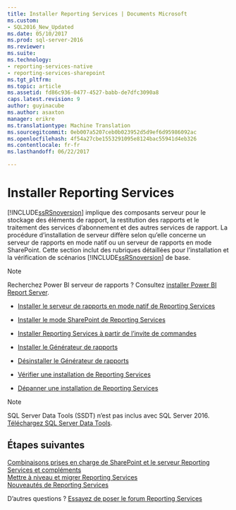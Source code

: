 ```yaml
---
title: Installer Reporting Services | Documents Microsoft
ms.custom:
- SQL2016_New_Updated
ms.date: 05/10/2017
ms.prod: sql-server-2016
ms.reviewer: 
ms.suite: 
ms.technology:
- reporting-services-native
- reporting-services-sharepoint
ms.tgt_pltfrm: 
ms.topic: article
ms.assetid: fd86c936-0477-4527-babb-de7dfc3090a8
caps.latest.revision: 9
author: guyinacube
ms.author: asaxton
manager: erikre
ms.translationtype: Machine Translation
ms.sourcegitcommit: 0eb007a5207ceb0b023952d5d9ef6d95986092ac
ms.openlocfilehash: 4f54a27cbe1553291095e8124bac55941d4eb326
ms.contentlocale: fr-fr
ms.lasthandoff: 06/22/2017

---
```

# <a name="install-reporting-services"></a>Installer Reporting Services

[!INCLUDE[ssRSnoversion](../../includes/ssrsnoversion-md.md)] implique des composants serveur pour le stockage des éléments de rapport, la restitution des rapports et le traitement des services d’abonnement et des autres services de rapport.  La procédure d’installation de serveur diffère selon qu’elle concerne un serveur de rapports en mode natif ou un serveur de rapports en mode SharePoint. Cette section inclut des rubriques détaillées pour l’installation et la vérification de scénarios [!INCLUDE[ssRSnoversion](../../includes/ssrsnoversion-md.md)] de base.

> [!NOTE]
> Recherchez Power BI serveur de rapports ? Consultez [installer Power BI Report Server](https://powerbi.microsoft.com/documentation/reportserver-install-report-server/).

- [Installer le serveur de rapports en mode natif de Reporting Services](install-reporting-services-native-mode-report-server.md)

- [Installer le mode SharePoint de Reporting Services](../../reporting-services/install-windows/install-reporting-services-sharepoint-mode.md)

- [Installer Reporting Services à partir de l’invite de commandes](../../reporting-services/install-windows/install-reporting-services-at-the-command-prompt.md)

- [Installer le Générateur de rapports](../../reporting-services/install-windows/install-report-builder.md)

- [Désinstaller le Générateur de rapports](../../reporting-services/install-windows/uninstall-report-builder.md)

- [Vérifier une installation de Reporting Services](../../reporting-services/install-windows/verify-a-reporting-services-installation.md)

- [Dépanner une installation de Reporting Services](../../reporting-services/install-windows/troubleshoot-a-reporting-services-installation.md)

> [!NOTE]
> SQL Server Data Tools (SSDT) n’est pas inclus avec SQL Server 2016. [Téléchargez SQL Server Data Tools](http://go.microsoft.com/fwlink/?LinkID=616714).

## <a name="next-steps"></a>Étapes suivantes

[Combinaisons prises en charge de SharePoint et le serveur Reporting Services et compléments](../../reporting-services/install-windows/supported-combinations-of-sharepoint-and-reporting-services-server.md)  
[Mettre à niveau et migrer Reporting Services](../../reporting-services/install-windows/upgrade-and-migrate-reporting-services.md)  
[Nouveautés de Reporting Services](http://msdn.microsoft.com/en-us/bc909063-6b84-4b3a-80d2-e93fc04b4b9d)  

D’autres questions ? [Essayez de poser le forum Reporting Services](http://go.microsoft.com/fwlink/?LinkId=620231)
